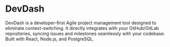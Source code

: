 # DevDash
DevDash is a developer-first Agile project management tool designed to eliminate context-switching. It directly integrates with your GitHub/GitLab repositories, syncing issues and milestones seamlessly with your codebase. Built with React, Node.js, and PostgreSQL.
